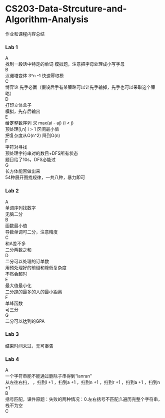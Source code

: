 # CS203-Data-Strcuture-and-Algorithm-Analysis
作业和课程内容总结

### Lab 1
A
<br/>
找到一段话中特定的单词
模拟题，注意把字母处理成小写字母
<br/>
B
<br/>
汉诺塔变体
3^n -1 快速幂取模
<br/>
C
<br/>
博弈论
先手必赢（假设后手有某策略可以让先手输掉，先手也可以采取这个策略）
<br/>
D
<br/>
打印立体盒子
<br/>
模拟，先存后输出
<br/>
E
<br/>
给定整数序列 求 max(ai - aj) (i < j)
<br/>
预处理[i,n] i > 1 区间最小值
<br/>
把复杂度从O(n^2) 降到O(n)
<br/>
F
<br/>
字符对寻找
<br/>
预处理字符串对的数目+DFS所有状态
<br/>
题目给了10s，DFS必能过
<br/>
G
<br/>
长方体能否做出来
<br/>
54种展开图找规律，一共八种，暴力即可
<br/>
### Lab 2
A
<br/>
单调序列找数字
<br/>
无脑二分
<br/>
B
<br/>
函数最小值
<br/>
导数单调可二分，注意精度
<br/>
C
<br/>
和A差不多
<br/>
二分两数之和
<br/>
D
<br/>
二分可以处理的订单数
<br/>
用预处理好的前缀和降低复杂度
<br/>
不然会超时
<br/>
E
<br/>
最大值最小化
<br/>
二分跑的最多的人的最小距离
<br/>
F
<br/>
单峰函数
<br/>
可三分
<br/>
G
<br/>
二分可以达到的GPA
### Lab 3

结束时间未过，无可奉告


### Lab 4 
A
<br/>
一个字符串能不能通过删除子串得到“lanran"
<br/>
从左往右扫，
，扫到l +1
，扫到a +1
，扫到n +1
，扫到r +1
，扫到a +1
，扫到n +1
<br/>
B
<br/>
括号匹配，课件原题：失败的两种情况：0.左右括号不匹配;1.遍历完整个字符串，栈不为空
<br/>
C

